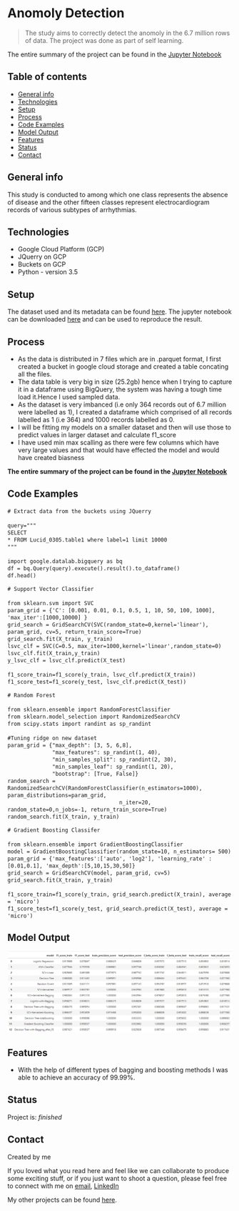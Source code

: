 # Anomoly Detection
> The study aims to correctly detect the anomoly in the 6.7 million rows of data. The project was done as part of self learning.

The entire summary of the project can be found in the [Jupyter Notebook](https://github.com/siddharthoza/Anomoly-Detection-Machine-Learning/blob/master/Imbalanced_Classification.ipynb)

## Table of contents
* [General info](#general-info)
* [Technologies](#technologies)
* [Setup](#setup)
* [Process](#process)
* [Code Examples](#code-examples)
* [Model Output](#Model-Output)
* [Features](#features)
* [Status](#status)
* [Contact](#contact)

## General info
This study is conducted to 
among which one class represents the absence of disease and the other fifteen classes represent electrocardiogram records of various subtypes of arrhythmias.


## Technologies
* Google Cloud Platform (GCP)
* JQuerry on GCP
* Buckets on GCP
* Python - version 3.5

## Setup

The dataset used and its metadata can be found [here](https://github.com/siddharthoza/Anomoly-Detection-Machine-Learning/tree/master/datasetparquet). The jupyter notebook can be downloaded [here](https://github.com/siddharthoza/Anomoly-Detection-Machine-Learning/blob/master/Imbalanced_Classification.ipynb) and can be used to reproduce the result.


## Process

* As the data is distributed in 7 files which are in .parquet format, I first created a bucket in google cloud storage and created a table concating all the files.
* The data table is very big in size (25.2gb) hence when I trying to capture it in a dataframe using BigQuery, the system was having a tough time load it.Hence I used sampled data.
* As the dataset is very imbanced (i.e only 364 records out of 6.7 million were labelled as 1), I created a dataframe which comprised of all records labelled as 1 (i.e 364) and 1000 records labelled as 0.
* I will be fitting my models on a smaller dataset and then will use those to predict values in larger dataset and calculate f1_score
* I have used min max scalling as there were few columns which have very large values and that would have effected the model and would have created biasness

**The entire summary of the project can be found in the [Jupyter Notebook](https://github.com/siddharthoza/Anomoly-Detection-Machine-Learning/blob/master/Imbalanced_Classification.ipynb)**


## Code Examples

````
# Extract data from the buckets using JQuerry

query="""
SELECT
* FROM Lucid_0305.table1 where label=1 limit 10000
"""

import google.datalab.bigquery as bq
df = bq.Query(query).execute().result().to_dataframe()
df.head()
````

````
# Support Vector Classifier

from sklearn.svm import SVC
param_grid = {'C': [0.001, 0.01, 0.1, 0.5, 1, 10, 50, 100, 1000], 'max_iter':[1000,10000] }
grid_search = GridSearchCV(SVC(random_state=0,kernel='linear'), param_grid, cv=5, return_train_score=True)
grid_search.fit(X_train, y_train)
lsvc_clf = SVC(C=0.5, max_iter=1000,kernel='linear',random_state=0)
lsvc_clf.fit(X_train,y_train)
y_lsvc_clf = lsvc_clf.predict(X_test)

f1_score_train=f1_score(y_train, lsvc_clf.predict(X_train))
f1_score_test=f1_score(y_test, lsvc_clf.predict(X_test))
````

````
# Random Forest

from sklearn.ensemble import RandomForestClassifier
from sklearn.model_selection import RandomizedSearchCV
from scipy.stats import randint as sp_randint

#Tuning ridge on new dataset
param_grid = {"max_depth": [3, 5, 6,8],
              "max_features": sp_randint(1, 40),
              "min_samples_split": sp_randint(2, 30),
              "min_samples_leaf": sp_randint(1, 20),
              "bootstrap": [True, False]}
random_search = RandomizedSearchCV(RandomForestClassifier(n_estimators=1000), param_distributions=param_grid,
                                   n_iter=20, random_state=0,n_jobs=-1, return_train_score=True)
random_search.fit(X_train, y_train)
````

````
# Gradient Boosting Classifer

from sklearn.ensemble import GradientBoostingClassifier
model = GradientBoostingClassifier(random_state=10, n_estimators= 500)
param_grid = {'max_features':['auto', 'log2'], 'learning_rate' : [0.01,0.1], 'max_depth':[5,10,15,30,50]}
grid_search = GridSearchCV(model, param_grid, cv=5)
grid_search.fit(X_train, y_train)

f1_score_train=f1_score(y_train, grid_search.predict(X_train), average = 'micro')
f1_score_test=f1_score(y_test, grid_search.predict(X_test), average = 'micro')
````


## Model Output
![Example screenshot](./Capture1.PNG)

## Features
* With the help of different types of bagging and boosting methods I was able to achieve an accuracy of 99.99%.

## Status
Project is:  _finished_

## Contact

Created by me

If you loved what you read here and feel like we can collaborate to produce some exciting stuff, or if you
just want to shoot a question, please feel free to connect with me on <a href="siddharth.oza@outlook.com" target="_blank">email</a>, 
<a href="https://www.linkedin.com/in/siddharthoza" target="_blank">LinkedIn</a>

My other projects can be found [here](https://siddharthoza.com).
